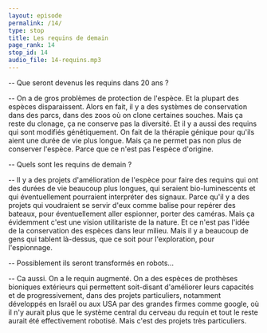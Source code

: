 ```yaml
---
layout: episode
permalink: /14/
type: stop
title: Les requins de demain
page_rank: 14
stop_id: 14
audio_file: 14-requins.mp3
---
```


-- Que seront devenus les requins dans 20 ans ?

-- On a de gros problèmes de protection de l'espèce. Et la plupart des espèces disparaissent. Alors en fait, il y a des systèmes de conservation dans des parcs, dans des zoos où on clone certaines souches. Mais ça reste du clonage, ça ne conserve pas la diversité. Et il y a aussi des requins qui sont modifiés génétiquement. On fait de la thérapie génique pour qu'ils aient une durée de vie plus longue. Mais ça ne permet pas non plus de conserver l'espèce. Parce que ce n'est pas l'espèce d'origine.

-- Quels sont les requins de demain ?

-- Il y a des projets d'amélioration de l'espèce pour faire des requins qui ont des durées de vie beaucoup plus longues, qui seraient bio-luminescents et qui éventuellement pourraient interpréter des signaux. Parce qu'il y a des projets qui voudraient se servir d'eux comme balise pour repérer des bateaux, pour éventuellement aller espionner, porter des caméras. Mais ça évidemment c'est une vision utilitariste de la nature. Et ce n'est pas l'idée de la conservation des espèces dans leur milieu. Mais il y a beaucoup de gens qui tablent là-dessus, que ce soit pour l'exploration, pour l'espionnage.

-- Possiblement ils seront transformés en robots…

-- Ca aussi. On a le requin augmenté. On a des espèces de prothèses bioniques extérieurs qui permettent soit-disant d'améliorer leurs capacités et de progressivement, dans des projets particuliers, notamment développés en Israël ou aux USA par des grandes firmes comme google, où il n'y aurait plus que le système central du cerveau du requin et tout le reste aurait été effectivement robotisé. Mais c'est des projets très particuliers.
